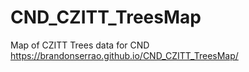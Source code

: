 # CND_CZITT_TreesMap
Map of CZITT Trees data for CND
https://brandonserrao.github.io/CND_CZITT_TreesMap/

